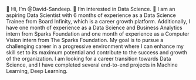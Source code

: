 👋 Hi, I’m @David-Sandeep.
👀 I’m interested in Data Science.
🌱 I am an aspiring Data Scientist with 6 months of experience as a Data Science Trainee from Board Infinity, which is a career growth platform. Additionally, I have one month of experience as a Data Science and Business Analytics intern from Sparks Foundation and one month of experience as a Computer Vision intern from The Sparks Foundation.
My goal is to pursue a challenging career in a progressive environment where I can enhance my skill set to its maximum potential and contribute to the success and growth of the organization. I am looking for a career transition towards Data Science, and I have completed several end-to-end projects in Machine Learning, Deep Learning.




